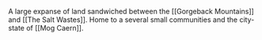 A large expanse of land sandwiched between the [[Gorgeback Mountains]] and [[The Salt Wastes]]. Home to a several small communities and the city-state of [[Mog Caern]].